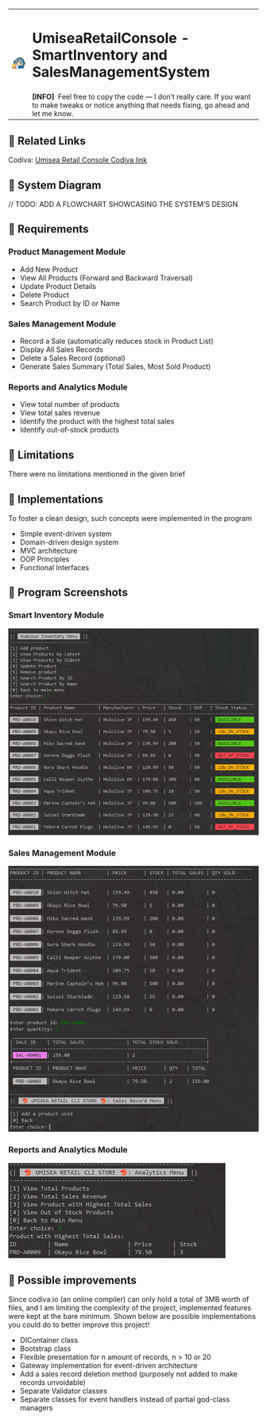 <table>
  <tr>
    <td rowspan="2"><img src="gura-vtuber.gif" width="180"></img></td>
    <td colspan="5"><h1> UmiseaRetailConsole - SmartInventory and SalesManagementSystem </h1></td>
  </tr>
  <tr>
    <td colspan="5">
      <b>[INFO]</b>
      &nbspFeel free to copy the code — I don’t really care. If you want to make tweaks or notice anything that needs fixing, go ahead and let me know.
    </td>
  </tr>
</table>

## 🦐 Related Links

Codiva: [Umisea Retail Console Codiva link](https://www.codiva.io/p/aec4d767-965c-459f-a85a-4e6bccf7a3d1)


## 🦐 System Diagram
// TODO: ADD A FLOWCHART SHOWCASING THE SYSTEM'S DESIGN

## 🦐 Requirements
### Product Management Module
- Add New Product
- View All Products (Forward and Backward Traversal)
- Update Product Details
- Delete Product
- Search Product by ID or Name

### Sales Management Module
- Record a Sale (automatically reduces stock in Product List)
- Display All Sales Records
- Delete a Sales Record (optional)
- Generate Sales Summary (Total Sales, Most Sold Product)

### Reports and Analytics Module
- View total number of products
- View total sales revenue
- Identify the product with the highest total sales
- Identify out-of-stock products

## 🦐 Limitations
There were no limitations mentioned in the given brief

## 🦐 Implementations
To foster a clean design, such concepts were implemented in the program
- Simple event-driven system
- Domain-driven design system
- MVC architecture
- OOP Principles
- Functional Interfaces

## 🦐 Program Screenshots
### Smart Inventory Module
![Inventory demo](inventory-demo.png)

### Sales Management Module
![Sales demo](sales-demo.png)

### Reports and Analytics Module
![Reports demo](report-demo.png)

## 🦐 Possible improvements
Since codiva.io (an online compiler) can only hold a total of 3MB worth of files,
and I am limiting the complexity of the project,
implemented features were kept at the bare minimum. Shown below
are possible implementations you could do to better improve this
project!
- DIContainer class
- Bootstrap class
- Flexible presentation for n amount of records, n > 10 or 20
- Gateway implementation for event-driven architecture
- Add a sales record deletion method (purposely not added to make records unvoidable)
- Separate Validator classes
- Separate classes for event handlers instead of partial god-class managers


